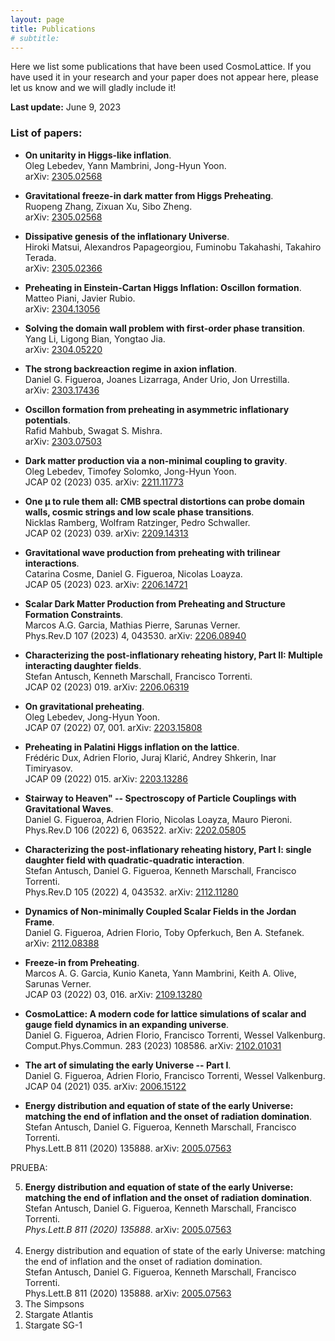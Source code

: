 ```yaml
---
layout: page
title: Publications
# subtitle:
---
```


Here we list some publications that have been used CosmoLattice.
If you have used it in your research and your paper does not
appear here, please let us know and we will gladly include it!

**Last update:** June 9, 2023

### List of papers:

- **On unitarity in Higgs-like inflation**. \
   Oleg Lebedev, Yann Mambrini, Jong-Hyun Yoon. \
   arXiv: <a href="https://arxiv.org/abs/2305.05682" target="_blank" rel="noopener noreferrer">2305.02568</a>

- **Gravitational freeze-in dark matter from Higgs Preheating**. \
   Ruopeng Zhang, Zixuan Xu, Sibo Zheng. \
   arXiv: <a href="https://arxiv.org/abs/2305.02568" target="_blank" rel="noopener noreferrer">2305.02568</a>

- **Dissipative genesis of the inflationary Universe**. \
   Hiroki Matsui, Alexandros Papageorgiou, Fuminobu Takahashi, Takahiro Terada. \
   arXiv: <a href="https://arxiv.org/abs/2305.02366" target="_blank" rel="noopener noreferrer">2305.02366</a>

- **Preheating in Einstein-Cartan Higgs Inflation: Oscillon formation**. \
   Matteo Piani, Javier Rubio. \
   arXiv: <a href="https://arxiv.org/abs/2304.13056" target="_blank" rel="noopener noreferrer">2304.13056</a>

- **Solving the domain wall problem with first-order phase transition**. \
   Yang Li, Ligong Bian, Yongtao Jia. \
   arXiv: <a href="https://arxiv.org/abs/2304.05220" target="_blank" rel="noopener noreferrer">2304.05220</a>

- **The strong backreaction regime in axion inflation**. \
   Daniel G. Figueroa, Joanes Lizarraga, Ander Urio, Jon Urrestilla. \
   arXiv: <a href="https://arxiv.org/abs/2303.17436" target="_blank" rel="noopener noreferrer">2303.17436</a>

- **Oscillon formation from preheating in asymmetric inflationary potentials**. \
   Rafid Mahbub, Swagat S. Mishra. \
   arXiv: <a href="https://arxiv.org/abs/2303.07503" target="_blank" rel="noopener noreferrer">2303.07503</a>

- **Dark matter production via a non-minimal coupling to gravity**. \
   Oleg Lebedev, Timofey Solomko, Jong-Hyun Yoon. \
  JCAP 02 (2023) 035. arXiv: <a href="https://arxiv.org/abs/2211.11773" target="_blank" rel="noopener noreferrer">2211.11773</a>

- **One μ to rule them all: CMB spectral distortions can probe domain walls, cosmic strings and low scale phase transitions**. \
   Nicklas Ramberg, Wolfram Ratzinger, Pedro Schwaller. \
  JCAP 02 (2023) 039. arXiv: <a href="https://arxiv.org/abs/2209.14313" target="_blank" rel="noopener noreferrer">2209.14313</a>

- **Gravitational wave production from preheating with trilinear interactions**. \
  Catarina Cosme, Daniel G. Figueroa, Nicolas Loayza. \
  JCAP 05 (2023) 023. arXiv: <a href="https://arxiv.org/abs/2206.14721" target="_blank" rel="noopener noreferrer">2206.14721</a>

- **Scalar Dark Matter Production from Preheating and Structure Formation Constraints**. \
  Marcos A.G. Garcia, Mathias Pierre, Sarunas Verner. \
  Phys.Rev.D 107 (2023) 4, 043530. arXiv: <a href="https://arxiv.org/abs/2206.08940" target="_blank" rel="noopener noreferrer">2206.08940</a>

- **Characterizing the post-inflationary reheating history, Part II: Multiple interacting daughter fields**. \
  Stefan Antusch, Kenneth Marschall, Francisco Torrenti. \
  JCAP 02 (2023) 019. arXiv: <a href="https://arxiv.org/abs/2206.06319" target="_blank" rel="noopener noreferrer">2206.06319</a>

- **On gravitational preheating**. \
  Oleg Lebedev, Jong-Hyun Yoon. \
  JCAP 07 (2022) 07, 001. arXiv: <a href="https://arxiv.org/abs/2203.15808" target="_blank" rel="noopener noreferrer">2203.15808</a>

- **Preheating in Palatini Higgs inflation on the lattice**. \
  Frédéric Dux, Adrien Florio, Juraj Klarić, Andrey Shkerin, Inar Timiryasov. \
  JCAP 09 (2022) 015. arXiv: <a href="https://arxiv.org/abs/2203.13286" target="_blank" rel="noopener noreferrer">2203.13286</a>

- **Stairway to Heaven" -- Spectroscopy of Particle Couplings with Gravitational Waves**. \
  Daniel G. Figueroa, Adrien Florio, Nicolas Loayza, Mauro Pieroni. \
  Phys.Rev.D 106 (2022) 6, 063522. arXiv: <a href="https://arxiv.org/abs/2202.05805" target="_blank" rel="noopener noreferrer">2202.05805</a>

- **Characterizing the post-inflationary reheating history, Part I: single daughter field with quadratic-quadratic interaction**. \
  Stefan Antusch, Daniel G. Figueroa, Kenneth Marschall, Francisco Torrenti. \
  Phys.Rev.D 105 (2022) 4, 043532. arXiv: <a href="https://arxiv.org/abs/2112.11280" target="_blank" rel="noopener noreferrer">2112.11280</a>

- **Dynamics of Non-minimally Coupled Scalar Fields in the Jordan Frame**. \
  Daniel G. Figueroa, Adrien Florio, Toby Opferkuch, Ben A. Stefanek. \
  arXiv: <a href="https://arxiv.org/abs/2112.08388" target="_blank" rel="noopener noreferrer">2112.08388</a>

- **Freeze-in from Preheating**. \
  Marcos A. G. Garcia, Kunio Kaneta, Yann Mambrini, Keith A. Olive, Sarunas Verner. \
  JCAP 03 (2022) 03, 016. arXiv: <a href="https://arxiv.org/abs/2109.13280" target="_blank" rel="noopener noreferrer">2109.13280</a>

- **CosmoLattice: A modern code for lattice simulations of scalar and gauge field dynamics in an expanding universe**. \
  Daniel G. Figueroa, Adrien Florio, Francisco Torrenti, Wessel Valkenburg. \
  Comput.Phys.Commun. 283 (2023) 108586. arXiv: <a href="https://arxiv.org/abs/2102.01031" target="_blank" rel="noopener noreferrer">2102.01031</a>

- **The art of simulating the early Universe -- Part I**. \
  Daniel G. Figueroa, Adrien Florio, Francisco Torrenti, Wessel Valkenburg. \
  JCAP 04 (2021) 035. arXiv: <a href="https://arxiv.org/abs/2006.15122" target="_blank" rel="noopener noreferrer">2006.15122</a>

- **Energy distribution and equation of state of the early Universe: matching the end of inflation and the onset of radiation domination**. \
  Stefan Antusch, Daniel G. Figueroa, Kenneth Marschall, Francisco Torrenti. \
  Phys.Lett.B 811 (2020) 135888. arXiv: <a href="https://arxiv.org/abs/2005.07563" target="_blank" rel="noopener noreferrer">2005.07563</a>


PRUEBA: 

<ol>
  <li value="5">
  <b>Energy distribution and equation of state of the early Universe: matching the end of inflation and the onset of radiation domination</b>.<br>
  Stefan Antusch, Daniel G. Figueroa, Kenneth Marschall, Francisco Torrenti. <br>
  <i>Phys.Lett.B 811 (2020) 135888</i>. arXiv: <a href="https://arxiv.org/abs/2005.07563" target="_blank" rel="noopener noreferrer">2005.07563</a><br>
  <br>
  <li value="4">
    <bf>Energy distribution and equation of state of the early Universe: matching the end of inflation and the onset of radiation domination</bf>.<br>
  Stefan Antusch, Daniel G. Figueroa, Kenneth Marschall, Francisco Torrenti. <br>
  Phys.Lett.B 811 (2020) 135888. arXiv: <a href="https://arxiv.org/abs/2005.07563" target="_blank" rel="noopener noreferrer">2005.07563</a><br>
  
  <li value="3">The Simpsons
  <li value="2">Stargate Atlantis
  <li value="1">Stargate SG-1
</ol>
